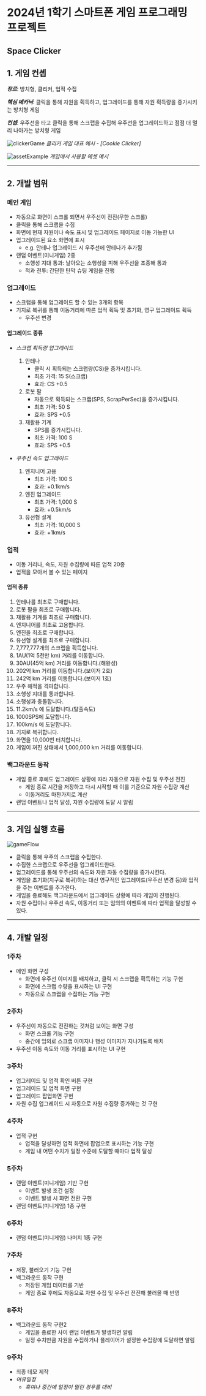# 2024년 1학기 스마트폰 게임 프로그래밍 프로젝트

## Space Clicker

## 1. 게임 컨셉

_**장르**_: 방치형, 클리커, 업적 수집

_**핵심 메카닉**_: 클릭을 통해 자원을 획득하고, 업그레이드를 통해 자원 획득량을 증가시키는 방치형 게임

_**컨셉**_: 우주선을 타고 클릭을 통해 스크랩을 수집해 우주선을 업그레이드하고 점점 더 멀리 나아가는 방치형 게임

![clickerGame](.md_res/clickerGameExample.png "Cookie Clicker")
*클리커 게임 대표 예시 - [Cookie Clicker]*

![assetExample](.md_res/assetExample.png "Asset Example")
*게임에서 사용할 에셋 예시*

---

## 2. 개발 범위

### 메인 게임

- 자동으로 화면이 스크롤 되면서 우주선이 전진(무한 스크롤)
- 클릭을 통해 스크랩을 수집
- 화면에 현재 자원이나 속도 표시 및 업그레이드 페이지로 이동 가능한 UI
- 업그레이드된 요소 화면에 표시
  - e.g. 안테나 업그레이드 시 우주선에 안테나가 추가됨
- 랜덤 이벤트(미니게임) 2종
  - 소행성 지대 통과: 날아오는 소행성을 피해 우주선을 조종해 통과
  - 적과 전투: 간단한 탄막 슈팅 게임을 진행

### 업그레이드

- 스크랩을 통해 업그레이드 할 수 있는 3개의 항목
- 기지로 복귀를 통해 이동거리에 따른 업적 획득 및 초기화, 영구 업그레이드 획득
  - 우주선 변경

#### 업그레이드 종류

- *스크랩 획득량 업그레이드*
  1. 안테나
      - 클릭 시 획득되는 스크랩량(CS)을 증가시킵니다.
      - 최초 가격: 15 S(스크랩)
      - 효과: CS +0.5
  2. 로봇 팔
      - 자동으로 획득되는 스크랩(SPS, ScrapPerSec)을 증가시킵니다.
      - 최초 가격: 50 S
      - 효과: SPS +0.5
  3. 재활용 기계
      - SPS를 증가시킵니다.
      - 최초 가격: 100 S
      - 효과: SPS +0.5

- *우주선 속도 업그레이드*
  1. 엔지니어 고용
      - 최초 가격: 100 S
      - 효과: +0.1km/s
  2. 엔진 업그레이드
      - 최초 가격: 1,000 S
      - 효과: +0.5km/s
  3. 유선형 설계
      - 최초 가격: 10,000 S
      - 효과: +1km/s

### 업적

- 이동 거리나, 속도, 자원 수집량에 따른 업적 20종
- 업적을 모아서 볼 수 있는 페이지

#### 업적 종류

1. 안테나를 최초로 구매합니다.
2. 로봇 팔을 최초로 구매합니다.
3. 재활용 기계를 최초로 구매합니다.
4. 엔지니어를 최초로 고용합니다.
5. 엔진을 최초로 구매합니다.
6. 유선형 설계를 최초로 구매합니다.
7. 7,777,777개의 스크랩을 획득합니다.
8. 1AU(1억 5천만 km) 거리를 이동합니다.
9. 30AU(45억 km) 거리를 이동합니다.(해왕성)
10. 202억 km 거리를 이동합니다.(보이저 2호)
11. 242억 km 거리를 이동합니다.(보이저 1호)
12. 우주 해적을 격파합니다.
13. 소행성 지대를 통과합니다.
14. 소행성과 충돌합니다.
15. 11.2km/s 에 도달합니다.(탈출속도)
16. 1000SPS에 도달합니다.
17. 100km/s 에 도달합니다.
18. 기지로 복귀합니다.
19. 화면을 10,000번 터치합니다.
20. 게임이 꺼진 상태에서 1,000,000 km 거리를 이동합니다.

### 백그라운드 동작

- 게임 종료 후에도 업그레이드 상황에 따라 자동으로 자원 수집 및 우주선 전진
  - 게임 종료 시간을 저장하고 다시 시작할 때 이를 기준으로 자원 수집량 계산
  - 이동거리도 마찬가지로 계산
- 랜덤 이벤트나 업적 달성, 자원 수집량에 도달 시 알림

---

## 3. 게임 실행 흐름

![gameFlow](.md_res/gamePlayScreen.png "Game Flow")

- 클릭을 통해 우주의 스크랩을 수집한다.
- 수집한 스크랩으로 우주선을 업그레이드한다.
- 업그레이드를 통해 우주선의 속도와 자원 자동 수집량을 증가시킨다.
- 게임을 초기화(지구로 복귀)하는 대신 영구적인 업그레이드(우주선 변경 등)와 업적을 주는 이벤트를 추가한다.
- 게임을 종료해도 백그라운드에서 업그레이드 상황에 따라 게임이 진행된다.
- 자원 수집이나 우주선 속도, 이동거리 또는 임의의 이벤트에 따라 업적을 달성할 수 있다.

---

## 4. 개발 일정

### 1주차

- 메인 화면 구성
  - 화면에 우주선 이미지를 배치하고, 클릭 시 스크랩을 획득하는 기능 구현
  - 화면에 스크랩 수량을 표시하는 UI 구현
  - 자동으로 스크랩을 수집하는 기능 구현

### 2주차

- 우주선이 자동으로 전진하는 것처럼 보이는 화면 구성
  - 화면 스크롤 기능 구현
  - 중간에 임의로 스크랩 이미지나 행성 이미지가 지나가도록 배치
- 우주선 이동 속도와 이동 거리를 표시하는 UI 구현

### 3주차

- 업그레이드 및 업적 확인 버튼 구현
- 업그레이드 및 업적 화면 구현
- 업그레이드 팝업화면 구현
- 자원 수집 업그레이드 시 자동으로 자원 수집량 증가하는 것 구현

### 4주차

- 업적 구현
  - 업적을 달성하면 업적 화면에 팝업으로 표시하는 기능 구현
  - 게임 내 어떤 수치가 일정 수준에 도달할 때마다 업적 달성

### 5주차

- 랜덤 이벤트(미니게임) 기반 구현
  - 이벤트 발생 조건 설정
  - 이벤트 발생 시 화면 전환 구현
- 랜덤 이벤트(미니게임) 1종 구현

### 6주차

- 랜덤 이벤트(미니게임) 나머지 1종 구현

### 7주차

- 저장, 불러오기 기능 구현
- 백그라운드 동작 구현
  - 저장된 게임 데이터를 기반
  - 게임 종료 후에도 자동으로 자원 수집 및 우주선 전진해 불러올 때 반영

### 8주차

- 백그라운드 동작 구현2
  - 게임을 종료한 사이 랜덤 이벤트가 발생하면 알림
  - 일정 수치만큼 자원을 수집하거나 플레이어가 설정한 수집량에 도달하면 알림

### 9주차

- 최종 데모 제작
- *여유일정*
  - *혹여나 중간에 일정이 밀린 경우를 대비*
